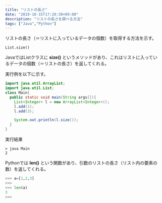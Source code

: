 ```yaml
---
title: "リストの長さ"
date: "2019-10-15T17:20:30+09:00"
description: "リストの長さを調べる方法"
tags: ["Java","Python"]
---
```


リストの長さ（＝リストに入っているデータの個数）を取得する方法を示す。  

<div class="note_content_by_programming_language" id="note_content_Java">

`List.size()`    

JavaではListクラスに **size()** というメソッドがあり、これはリストに入っているデータの個数（＝リストの長さ）を返してくれる。  

実行例を以下に示す。  


```java
import java.util.ArrayList;
import java.util.List;
class Main{
  public static void main(String args[]){
    List<Integer> l = new ArrayList<Integer>();
    l.add(1);
    l.add(3);

    System.out.println(l.size());
  }
}
```

実行結果  

```
> java Main
2
```

</div>
<div class="note_content_by_programming_language" id="note_content_Python">

Pythonでは **len()** という関数があり、引数のリストの長さ（リスト内の要素の数）を返してくれる。

```python
>>> a=[1,2,3] 
>>> 
>>> len(a)
3
>>>
```

</div>
